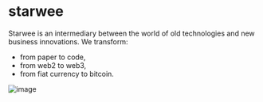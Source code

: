 # starwee
Starwee is an intermediary between the world of old technologies and new business innovations. We transform:

- from paper to code,
- from web2 to web3,
- from fiat currency to bitcoin.

![image](https://github.com/tetakta/tetakta/blob/90f1a13d77e2f96b5876515c11692ed8c473f947/img/bitcoin%20power.png)
